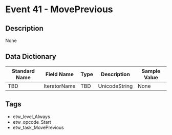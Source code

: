 # Event 41 - MovePrevious

## Description
None

## Data Dictionary
|Standard Name|Field Name|Type|Description|Sample Value|
|---|---|---|---|---|
|TBD|IteratorName|TBD|UnicodeString|None|None|

## Tags
* etw_level_Always
* etw_opcode_Start
* etw_task_MovePrevious